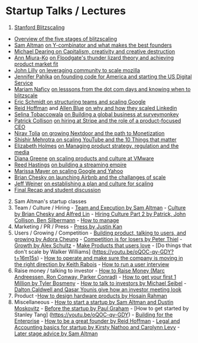 # Startup Talks / Lectures 

1. [Stanford Blitzscaling](https://www.youtube.com/playlist?list=PLnsTB8Q5VgnVzh1S-VMCXiuwJglk5AV--)
  - [Overview of the five stages of blitzscaling](https://www.youtube.com/watch?v=s3RrVmv5WwA&index=1&list=PLnsTB8Q5VgnVzh1S-VMCXiuwJglk5AV--)
  - [Sam Altman](https://en.wikipedia.org/wiki/Sam_Altman) [on Y-combinator and what makes the best founders](https://www.youtube.com/watch?v=CxKXJWf-WMg&list=PLnsTB8Q5VgnVzh1S-VMCXiuwJglk5AV--&index=2)
  - [Michael Dearing on Capitalism, creativity and creative destruction](https://www.youtube.com/watch?v=3vCdfa_aeI8&index=3&list=PLnsTB8Q5VgnVzh1S-VMCXiuwJglk5AV--)
  - [Ann Miura-Ko](http://floodgate.com/ann-miura-ko/) [on Floodgate's thunder lizard theory and achieving product market fit](https://www.youtube.com/watch?v=lgI89BLbeu8&index=4&list=PLnsTB8Q5VgnVzh1S-VMCXiuwJglk5AV--)
  - [John Lilly](https://en.wikipedia.org/wiki/John_Lilly_(computer_scientist)) [on leveraging community to scale mozilla](https://www.youtube.com/watch?v=Fm7mN9ERp4o&index=5&list=PLnsTB8Q5VgnVzh1S-VMCXiuwJglk5AV--)
  - [Jennifer Pahlka](https://en.wikipedia.org/wiki/Jennifer_Pahlka) [on founding code for America and starting the US Digital Service](https://www.youtube.com/watch?v=Zx12-qFXFGk&index=6&list=PLnsTB8Q5VgnVzh1S-VMCXiuwJglk5AV--)
  - [Mariam Naficy](https://en.wikipedia.org/wiki/Mariam_Naficy) [on lesssons from the dot com days and knowing when to blitzscale](https://www.youtube.com/watch?v=1BjZfqxtE6w&index=7&list=PLnsTB8Q5VgnVzh1S-VMCXiuwJglk5AV--)
  - [Eric Schmidt](https://en.wikipedia.org/wiki/Eric_Schmidt)[ on structuring teams and scaling Google](https://www.youtube.com/watch?v=hcRxFRgNpns&index=8&list=PLnsTB8Q5VgnVzh1S-VMCXiuwJglk5AV--)
  - [Reid Hoffman](https://en.wikipedia.org/wiki/Reid_Hoffman) and [Allen Blue]() [on why and how they scaled Linkedin](https://www.youtube.com/watch?v=UqHxbVsIkOM&index=9&list=PLnsTB8Q5VgnVzh1S-VMCXiuwJglk5AV--)
  - [Selina Tobaccowala](https://en.wikipedia.org/wiki/Selina_Tobaccowala) [on Building a global business at surveymonkey](https://www.youtube.com/watch?v=igdN3FG5XP4&list=PLnsTB8Q5VgnVzh1S-VMCXiuwJglk5AV--&index=10)
  - [Patrick Collison](https://en.wikipedia.org/wiki/Patrick_Collison) [on hiring at Stripe and the role of a product-focused CEO](https://www.youtube.com/watch?v=qrDZhAxpKrQ&index=11&list=PLnsTB8Q5VgnVzh1S-VMCXiuwJglk5AV--)
  - [Nirav Tolia](https://www.crunchbase.com/person/nirav-tolia#/entity) [on growing Nextdoor and the path to Monetization](https://www.youtube.com/watch?v=8166JC1wUbA&index=12&list=PLnsTB8Q5VgnVzh1S-VMCXiuwJglk5AV--)
  - [Shishir Mehrotra](https://www.crunchbase.com/person/shishir-mehrotra#/entity)[ on scaling YouTube and the 10 Things that matter](https://www.youtube.com/watch?v=MopkTrQMx1A&index=13&list=PLnsTB8Q5VgnVzh1S-VMCXiuwJglk5AV--)
  - [Elizabeth Holmes](https://en.wikipedia.org/wiki/Elizabeth_Holmes) [on Managing product strategy, regulation and the media](https://www.youtube.com/watch?v=juhATwufdbc&index=14&list=PLnsTB8Q5VgnVzh1S-VMCXiuwJglk5AV--)
  - [Diana Greene](https://en.wikipedia.org/wiki/Diane_Greene) [on scaling products and culture at VMware](https://www.youtube.com/watch?v=vuqvVlfW798&index=15&list=PLnsTB8Q5VgnVzh1S-VMCXiuwJglk5AV--)
  - [Reed Hastings](https://en.wikipedia.org/wiki/Reed_Hastings) [on building a streaming empire](https://www.youtube.com/watch?v=jYhP08uuffs&index=16&list=PLnsTB8Q5VgnVzh1S-VMCXiuwJglk5AV--)
  - [Marissa Mayer](https://en.wikipedia.org/wiki/Marissa_Mayer)[ on scaling Google and Yahoo](https://www.youtube.com/watch?v=NS9mzbgI_qk&list=PLnsTB8Q5VgnVzh1S-VMCXiuwJglk5AV--&index=17)
  - [Brian Chesky](https://en.wikipedia.org/wiki/Brian_Chesky)[ on launching Airbnb and the challanges of scale](https://www.youtube.com/watch?v=W608u6sBFpo&list=PLnsTB8Q5VgnVzh1S-VMCXiuwJglk5AV--&index=18)
  - [Jeff Weiner](https://en.wikipedia.org/wiki/Jeff_Weiner) [on establishing a plan and culture for scaling](https://www.youtube.com/watch?v=cYN3ghAam14&index=19&list=PLnsTB8Q5VgnVzh1S-VMCXiuwJglk5AV--)
  - [Final Recap and student discussion](https://www.youtube.com/watch?v=IyY3t4loUig&index=20&list=PLnsTB8Q5VgnVzh1S-VMCXiuwJglk5AV--)
  
  
2. Sam Altman's startup classes 
  1. Team / Culture / Hiring
    - [Team and Execution by Sam Altman](https://www.youtube.com/watch?v=CVfnkM44Urs&index=2&list=PL5q_lef6zVkaTY_cT1k7qFNF2TidHCe-1)
    - [Culture by Brian Chesky and Alfred Lin](https://www.youtube.com/watch?v=RfWgVWGEuGE&list=PL5q_lef6zVkaTY_cT1k7qFNF2TidHCe-1&index=10)
    - [Hiring Culture Part 2 by Patrick, John Collison, Ben Silbermann](https://www.youtube.com/watch?v=H8Dl8rZ6qwE&list=PL5q_lef6zVkaTY_cT1k7qFNF2TidHCe-1&index=11)
    - [How to manage](https://www.youtube.com/watch?v=uVhTvQXfibU&list=PL5q_lef6zVkaTY_cT1k7qFNF2TidHCe-1&index=15)
  2. Marketing / PR / Press
    - [Press by Justin Kan](https://youtu.be/oQOC-qy-GDY?t=33m28s)
  3. Users / Growing / Competition
    - [Building product, talking to users, and growing by Adora Cheung](https://www.youtube.com/watch?v=yP176MBG9Tk&index=4&list=PL5q_lef6zVkaTY_cT1k7qFNF2TidHCe-1)
    - [Competition is for losers by Peter Thiel](https://www.youtube.com/watch?v=5_0dVHMpJlo&index=5&list=PL5q_lef6zVkaTY_cT1k7qFNF2TidHCe-1)
    - [Growth by Alex Schultz](https://www.youtube.com/watch?v=n_yHZ_vKjno&list=PL5q_lef6zVkaTY_cT1k7qFNF2TidHCe-1&index=6)
    - [Make Products that users love](https://www.youtube.com/watch?v=sz_LgBAGYyo&list=PL5q_lef6zVkaTY_cT1k7qFNF2TidHCe-1&index=7)
    - [Do things that don't scale by Walker Williams] (https://youtu.be/oQOC-qy-GDY?t=16m15s)
    - [How to operate and make sure the company is moving in the right direction by Keith Rabois](https://www.youtube.com/watch?v=6fQHLK1aIBs&index=14&list=PL5q_lef6zVkaTY_cT1k7qFNF2TidHCe-1)
    - [How to run a user interview](https://www.youtube.com/watch?v=qAws7eXItMk&index=16&list=PL5q_lef6zVkaTY_cT1k7qFNF2TidHCe-1)
  4. Raise money / talking to investor 
    - [How to Raise Money (Marc Andreessen, Ron Conway, Parker Conrad)](https://www.youtube.com/watch?v=uFX95HahaUs&list=PL5q_lef6zVkaTY_cT1k7qFNF2TidHCe-1&index=9)
    - [How to get your first 1 Million by Tyler Bosmeny](https://www.youtube.com/watch?v=SHAh6WKBgiE&index=19&list=PL5q_lef6zVkaTY_cT1k7qFNF2TidHCe-1)
    - [How to talk to investors by Michael Seibel](https://youtu.be/SHAh6WKBgiE?t=19m18s)
    - [Dalton Caldwell and Qasar Younis give how an investor meeting look](https://youtu.be/SHAh6WKBgiE?t=34m12s)
  5. Product
    -[How to design hardware products by Hosain Rahman](https://www.youtube.com/watch?v=F4K_qVlYQkg&index=17&list=PL5q_lef6zVkaTY_cT1k7qFNF2TidHCe-1)
  6. Miscellaneous
    - [How to start a startup by Sam Altman and Dustin Moskovitz](https://www.youtube.com/watch?v=F4K_qVlYQkg&index=17&list=PL5q_lef6zVkaTY_cT1k7qFNF2TidHCe-1)
    -  [Before the startup by Paul Graham](https://www.youtube.com/watch?v=ii1jcLg-eIQ&index=3&list=PL5q_lef6zVkaTY_cT1k7qFNF2TidHCe-1)
    -  [How to get started by Stanley Tang] (https://youtu.be/oQOC-qy-GDY)
    -  [Building for the Enterprise](https://www.youtube.com/watch?v=tFVDjrvQJdw&index=12&list=PL5q_lef6zVkaTY_cT1k7qFNF2TidHCe-1)
    - [How to be a great founder by Reid Hoffman](https://www.youtube.com/watch?v=dQ7ZvO5DpIw&list=PL5q_lef6zVkaTY_cT1k7qFNF2TidHCe-1&index=13)
    - [Legal and Accounting basics for startup by Kirsty Nathoo and Carolynn Levy](https://www.youtube.com/watch?v=EHzvmyMJEK4&index=18&list=PL5q_lef6zVkaTY_cT1k7qFNF2TidHCe-1)
    -[Later stage advice by Sam Altman](https://www.youtube.com/watch?v=59ZQ-rf6iIc&list=PL5q_lef6zVkaTY_cT1k7qFNF2TidHCe-1&index=20)
